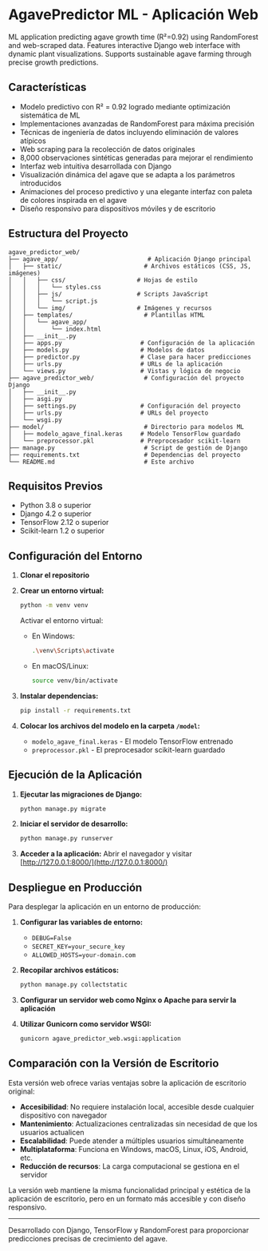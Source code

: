 # AgavePredictor ML - Aplicación Web

ML application predicting agave growth time (R²=0.92) using RandomForest and web-scraped data. Features interactive Django web interface with dynamic plant visualizations. Supports sustainable agave farming through precise growth predictions.

## Características

*   Modelo predictivo con R² = 0.92 logrado mediante optimización sistemática de ML
*   Implementaciones avanzadas de RandomForest para máxima precisión
*   Técnicas de ingeniería de datos incluyendo eliminación de valores atípicos
*   Web scraping para la recolección de datos originales
*   8,000 observaciones sintéticas generadas para mejorar el rendimiento
*   Interfaz web intuitiva desarrollada con Django
*   Visualización dinámica del agave que se adapta a los parámetros introducidos
*   Animaciones del proceso predictivo y una elegante interfaz con paleta de colores inspirada en el agave
*   Diseño responsivo para dispositivos móviles y de escritorio

## Estructura del Proyecto

```
agave_predictor_web/
├── agave_app/                         # Aplicación Django principal
│   ├── static/                       # Archivos estáticos (CSS, JS, imágenes)
│   │   ├── css/                    # Hojas de estilo
│   │   │   └── styles.css
│   │   ├── js/                     # Scripts JavaScript
│   │   │   └── script.js
│   │   └── img/                    # Imágenes y recursos
│   ├── templates/                    # Plantillas HTML
│   │   └── agave_app/
│   │       └── index.html
│   ├── __init__.py
│   ├── apps.py                      # Configuración de la aplicación
│   ├── models.py                    # Modelos de datos
│   ├── predictor.py                 # Clase para hacer predicciones
│   ├── urls.py                      # URLs de la aplicación
│   └── views.py                     # Vistas y lógica de negocio
├── agave_predictor_web/              # Configuración del proyecto Django
│   ├── __init__.py
│   ├── asgi.py
│   ├── settings.py                  # Configuración del proyecto
│   ├── urls.py                      # URLs del proyecto
│   └── wsgi.py
├── model/                            # Directorio para modelos ML
│   ├── modelo_agave_final.keras     # Modelo TensorFlow guardado
│   └── preprocessor.pkl             # Preprocesador scikit-learn
├── manage.py                         # Script de gestión de Django
├── requirements.txt                  # Dependencias del proyecto
└── README.md                         # Este archivo
```

## Requisitos Previos

*   Python 3.8 o superior
*   Django 4.2 o superior
*   TensorFlow 2.12 o superior
*   Scikit-learn 1.2 o superior

## Configuración del Entorno

1.  **Clonar el repositorio**

2.  **Crear un entorno virtual:**
    ```bash
    python -m venv venv
    ```
    Activar el entorno virtual:
    *   En Windows:
        ```bash
        .\venv\Scripts\activate
        ```
    *   En macOS/Linux:
        ```bash
        source venv/bin/activate
        ```

3.  **Instalar dependencias:**
    ```bash
    pip install -r requirements.txt
    ```

4.  **Colocar los archivos del modelo en la carpeta `/model`:**
    *   `modelo_agave_final.keras` - El modelo TensorFlow entrenado
    *   `preprocessor.pkl` - El preprocesador scikit-learn guardado

## Ejecución de la Aplicación

1.  **Ejecutar las migraciones de Django:**
    ```bash
    python manage.py migrate
    ```

2.  **Iniciar el servidor de desarrollo:**
    ```bash
    python manage.py runserver
    ```

3.  **Acceder a la aplicación:**
    Abrir el navegador y visitar [http://127.0.0.1:8000/](http://127.0.0.1:8000/)

## Despliegue en Producción

Para desplegar la aplicación en un entorno de producción:

1.  **Configurar las variables de entorno:**
    *   `DEBUG=False`
    *   `SECRET_KEY=your_secure_key`
    *   `ALLOWED_HOSTS=your-domain.com`

2.  **Recopilar archivos estáticos:**
    ```bash
    python manage.py collectstatic
    ```

3.  **Configurar un servidor web como Nginx o Apache para servir la aplicación**

4.  **Utilizar Gunicorn como servidor WSGI:**
    ```bash
    gunicorn agave_predictor_web.wsgi:application
    ```

## Comparación con la Versión de Escritorio

Esta versión web ofrece varias ventajas sobre la aplicación de escritorio original:

*   **Accesibilidad**: No requiere instalación local, accesible desde cualquier dispositivo con navegador
*   **Mantenimiento**: Actualizaciones centralizadas sin necesidad de que los usuarios actualicen
*   **Escalabilidad**: Puede atender a múltiples usuarios simultáneamente
*   **Multiplataforma**: Funciona en Windows, macOS, Linux, iOS, Android, etc.
*   **Reducción de recursos**: La carga computacional se gestiona en el servidor

La versión web mantiene la misma funcionalidad principal y estética de la aplicación de escritorio, pero en un formato más accesible y con diseño responsivo.

---

Desarrollado con Django, TensorFlow y RandomForest para proporcionar predicciones precisas de crecimiento del agave. 